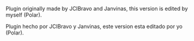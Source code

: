 Plugin originally made by JCIBravo and Janvinas, this version is edited by myself (Polar).

Plugin hecho por JCIBravo y Janvinas, este version esta editado por yo (Polar).
